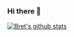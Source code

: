 ### Hi there 👋

<!--
**babeheim/babeheim** is a ✨ _special_ ✨ repository because its `README.md` (this file) appears on your GitHub profile.

Here are some ideas to get you started:

- 🔭 I’m currently working on ...
- 🌱 I’m currently learning ...
- 👯 I’m looking to collaborate on ...
- 🤔 I’m looking for help with ...
- 💬 Ask me about ...
- 📫 How to reach me: ...
- 😄 Pronouns: ...
- ⚡ Fun fact: ...
-->

[![Bret's github stats](https://github-readme-stats.vercel.app/api?username=babeheim&count_private=true)](https://github.com/anuraghazra/github-readme-stats)
